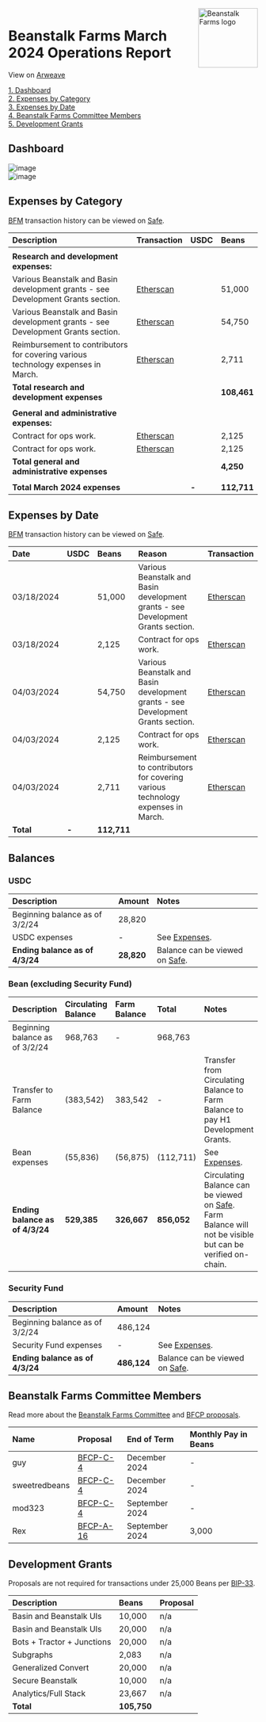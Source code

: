 <img src="https://arweave.net/jT_5PRnlx5T4olxEPanXO9m6ur5ho341aY4cmp9YNuM" alt="Beanstalk Farms logo" align="right" width="120" />

# Beanstalk Farms March 2024 Operations Report

View on [Arweave](https://arweave.net/Lxohhlmr2QnswWk_uL-3g9n7K4AJBEvWjfEn6xqi08U)

[1. Dashboard](#dashboard)  
[2. Expenses by Category](#expenses-by-category)  
[3. Expenses by Date](#expenses-by-date)  
[4. Beanstalk Farms Committee Members](#beanstalk-farms-committee-members)  
[5. Development Grants](#development-grants)  

## Dashboard

![image](https://arweave.net/lCPHBAWzW4t1DxOjbD9PJieuWXPExl5ui0Bs6CeX3ww)  
![image](https://arweave.net/EdCgWvCT1QJqDaD6PLj7gxpD8gLH-amf1dkHfh_MOpY)  

## Expenses by Category

[BFM](https://docs.bean.money/almanac/governance/beanstalk-farms/bfm-dashboard) transaction history can be viewed on [Safe](https://app.safe.global/eth:0x21DE18B6A8f78eDe6D16C50A167f6B222DC08DF7/transactions/history).

| Description                                                                      | Transaction                                                                                             | USDC  | Beans       |
| :------------------------------------------------------------------------------- | :------------------------------------------------------------------------------------------------------ | :---- | :---------- |
|                                                                                  |                                                                                                         |       |             |
| **Research and development expenses:**                                           |                                                                                                         |       |             |
| Various Beanstalk and Basin development grants - see Development Grants section. | [Etherscan](https://etherscan.io/tx/0x540630b910870d303f2620f3ca4422c33bf5a0a7781e826eddf6d8a068f6c113) |       | 51,000      |
| Various Beanstalk and Basin development grants - see Development Grants section. | [Etherscan](https://etherscan.io/tx/0x49bfa650f592a149c42787aa8e59cc557f4e68bf2c57256d47e7cea0065faf78) |       | 54,750      |
| Reimbursement to contributors for covering various technology expenses in March. | [Etherscan](https://etherscan.io/tx/0x49bfa650f592a149c42787aa8e59cc557f4e68bf2c57256d47e7cea0065faf78) |       | 2,711       |
| **Total research and development expenses**                                      |                                                                                                         |       | **108,461** |
|                                                                                  |                                                                                                         |       |             |
| **General and administrative expenses:**                                         |                                                                                                         |       |             |
| Contract for ops work.                                                           | [Etherscan](https://etherscan.io/tx/0x540630b910870d303f2620f3ca4422c33bf5a0a7781e826eddf6d8a068f6c113) |       | 2,125       |
| Contract for ops work.                                                           | [Etherscan](https://etherscan.io/tx/0x49bfa650f592a149c42787aa8e59cc557f4e68bf2c57256d47e7cea0065faf78) |       | 2,125       |
| **Total general and administrative expenses**                                    |                                                                                                         |       | **4,250**   |
|                                                                                  |                                                                                                         |       |             |
| **Total March 2024 expenses**                                                    |                                                                                                         | **-** | **112,711** |

## Expenses by Date

[BFM](https://docs.bean.money/almanac/governance/beanstalk-farms/bfm-dashboard) transaction history can be viewed on [Safe](https://app.safe.global/eth:0x21DE18B6A8f78eDe6D16C50A167f6B222DC08DF7/transactions/history).

| Date       | USDC  | Beans       | Reason                                                                           | Transaction                                                                                             |
| :--------- | :---- | :---------- | :------------------------------------------------------------------------------- | :------------------------------------------------------------------------------------------------------ |
| 03/18/2024 |       | 51,000      | Various Beanstalk and Basin development grants - see Development Grants section. | [Etherscan](https://etherscan.io/tx/0x540630b910870d303f2620f3ca4422c33bf5a0a7781e826eddf6d8a068f6c113) |
| 03/18/2024 |       | 2,125       | Contract for ops work.                                                           | [Etherscan](https://etherscan.io/tx/0x540630b910870d303f2620f3ca4422c33bf5a0a7781e826eddf6d8a068f6c113) |
| 04/03/2024 |       | 54,750      | Various Beanstalk and Basin development grants - see Development Grants section. | [Etherscan](https://etherscan.io/tx/0x49bfa650f592a149c42787aa8e59cc557f4e68bf2c57256d47e7cea0065faf78) |
| 04/03/2024 |       | 2,125       | Contract for ops work.                                                           | [Etherscan](https://etherscan.io/tx/0x49bfa650f592a149c42787aa8e59cc557f4e68bf2c57256d47e7cea0065faf78) |
| 04/03/2024 |       | 2,711       | Reimbursement to contributors for covering various technology expenses in March. | [Etherscan](https://etherscan.io/tx/0x49bfa650f592a149c42787aa8e59cc557f4e68bf2c57256d47e7cea0065faf78) |
| **Total**  | **-** | **112,711** |                                                                                  |                                                                                                         |

## Balances

### USDC

| Description                     | Amount     | Notes                                                                                                             |
| :------------------------------ | :--------- | :---------------------------------------------------------------------------------------------------------------- |
| Beginning balance as of 3/2/24  | 28,820     |                                                                                                                   |
| USDC expenses                   | -          | See [Expenses](#expenses-by-category).                                                                            |
| **Ending balance as of 4/3/24** | **28,820** | Balance can be viewed on [Safe](https://app.safe.global/eth:0x21DE18B6A8f78eDe6D16C50A167f6B222DC08DF7/balances). |

### Bean (excluding Security Fund)

| Description                     | Circulating Balance | Farm Balance | Total       | Notes                                                                                                                                                                                        |
| :------------------------------ | :------------------ | :----------- | :---------- | :------------------------------------------------------------------------------------------------------------------------------------------------------------------------------------------- |
| Beginning balance as of 3/2/24  | 968,763             | -            | 968,763     |                                                                                                                                                                                              |
| Transfer to Farm Balance        | (383,542)           | 383,542      | -           | Transfer from Circulating Balance to Farm Balance to pay H1 Development Grants.                                                                                                              |
| Bean expenses                   | (55,836)            | (56,875)     | (112,711)   | See [Expenses](#expenses-by-category).                                                                                                                                                       |
| **Ending balance as of 4/3/24** | **529,385**         | **326,667**  | **856,052** | Circulating Balance can be viewed on [Safe](https://app.safe.global/eth:0x21DE18B6A8f78eDe6D16C50A167f6B222DC08DF7/balances). Farm Balance will not be visible but can be verified on-chain. |

### Security Fund

| Description                     | Amount      | Notes                                                                                                             |
| :------------------------------ | :---------- | :---------------------------------------------------------------------------------------------------------------- |
| Beginning balance as of 3/2/24  | 486,124     |                                                                                                                   |
| Security Fund expenses          | -           | See [Expenses](#expenses-by-category).                                                                            |
| **Ending balance as of 4/3/24** | **486,124** | Balance can be viewed on [Safe](https://app.safe.global/eth:0x21DE18B6A8f78eDe6D16C50A167f6B222DC08DF7/balances). |

## Beanstalk Farms Committee Members

Read more about the [Beanstalk Farms Committee](https://docs.bean.money/almanac/governance/beanstalk-farms#beanstalk-farms-committee) and [BFCP proposals](https://docs.bean.money/almanac/governance/proposals#bfcp).

| Name          | Proposal                                                                     | End of Term    | Monthly Pay in Beans |
| :------------ | :--------------------------------------------------------------------------- | :------------- | :------------------- |
| guy           | [BFCP-C-4](https://arweave.net/DcWYtmUXfFk3wXEN7vr-bsHjXro6PoNV6XdrKtYDgJE)  | December 2024  | -                    |
| sweetredbeans | [BFCP-C-4](https://arweave.net/DcWYtmUXfFk3wXEN7vr-bsHjXro6PoNV6XdrKtYDgJE)  | December 2024  | -                    |
| mod323        | [BFCP-C-4](https://arweave.net/DcWYtmUXfFk3wXEN7vr-bsHjXro6PoNV6XdrKtYDgJE)  | September 2024 | -                    |
| Rex           | [BFCP-A-16](https://arweave.net/HhOwYuvz2a3cWt-_KQjf6sWMaD8qZpzRJmL-fw5O3qs) | September 2024 | 3,000                |

## Development Grants

Proposals are not required for transactions under 25,000 Beans per [BIP-33](https://arweave.net/-iklnExU_oJl3N2Lh0wnnGqeT8cTV0L6d6YOpbn2iKc#governance).

| Description                | Beans       | Proposal |
| :------------------------- | :---------- | :------- |
| Basin and Beanstalk UIs    | 10,000      | n/a      |
| Basin and Beanstalk UIs    | 20,000      | n/a      |
| Bots + Tractor + Junctions | 20,000      | n/a      |
| Subgraphs                  | 2,083       | n/a      |
| Generalized Convert        | 20,000      | n/a      |
| Secure Beanstalk           | 10,000      | n/a      |
| Analytics/Full Stack       | 23,667      | n/a      |
| **Total**                  | **105,750** |          |
